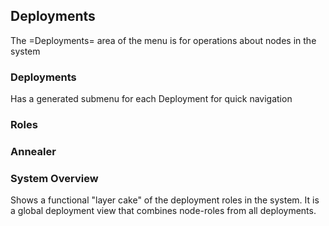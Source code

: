 ## Deployments

The =Deployments= area of the menu is for operations about nodes in the system

### Deployments

Has a generated submenu for each Deployment for quick navigation

### Roles

### Annealer

### System Overview

Shows a functional "layer cake" of the deployment roles in the system.  It is a global deployment view that combines node-roles from all deployments.
